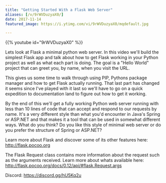 ```yaml
---
title: "Getting Started With a Flask Web Server"
aliases: [/v/9rWVDuzyaX0/]
date: 2017-11-14
featured_image: https://i.ytimg.com/vi/9rWVDuzyaX0/mqdefault.jpg

---
```


{{% youtube id="9rWVDuzyaX0" %}}

Lets look at Flask a minimal python web server. In this video we'll build the simplest Flask app and talk about how to get Flask working in your Python project as well as what each part is doing. The goal is a "Hello World" project that can greet you, by name, when you visit the URL.

This gives us some time to walk through using PIP, Pythons package manager and how to get Flask actually running. That last part has changed it seems since I've played with it last so we'll have to go on a quick expedition to documentation land to figure out how to get it working.

By the end of this we'll get a fully working Python web server running with less than 10 lines of code that can accept and respond to our requests by name. It's a very different style than what you'd encounter in Java's Spring or ASP.NET and that makes it a tool that can be used in somewhat different ways. What do you think? Do you like this style of minimal web server or do you prefer the structure of Spring or ASP.NET?

Learn more about Flask and discover some of its other features here: http://flask.pocoo.org

The Flask Request class contains more information about the request such as the arguments received. Learn more about whats available here: http://flask.pocoo.org/docs/0.12/api/#flask.Request.args

Discord: https://discord.gg/hU5Kq2u